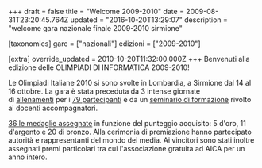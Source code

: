 +++
draft = false
title = "Welcome 2009-2010"
date = 2009-08-31T23:20:45.764Z
updated = "2016-10-20T13:29:07"
description = "welcome gara nazionale finale 2009-2010 sirmione"

[taxonomies]
gare = ["nazionali"]
edizioni = ["2009-2010"]

[extra]
override_updated = 2010-10-20T11:32:00.000Z
+++
Benvenuti alla edizione delle OLIMPIADI DI INFORMATICA 2009-2010!

Le Olimpiadi Italiane 2010 si sono svolte in Lombardia, a Sirmione dal 14 al 16 ottobre. La gara è stata preceduta da 3 intense giornate di [allenamenti](<http://backup.olimpiadi-informatica.it/files/OII-Progr_Studenti-Sem__Sirmione(1).doc>) per i [79 partecipanti](http://backup.olimpiadi-informatica.it/index.php?option=com_content&view=article&catid=164%3Aolimpiadi-italiane&id=534%3Aatleti-ammessi&Itemid=271&lang=it) e da un [seminario di formazione](/oldsite/111/OII-Progr_Docenti-Sem__Sirmione%281%29.doc) rivolto ai docenti accompagnatori.

[36 le medaglie assegnate](http://backup.olimpiadi-informatica.it/files/Medagliati%20OII2010_Sirmione.pdf) in funzione del punteggio acquisito: 5 d'oro, 11 d'argento e 20 di bronzo. Alla cerimonia di premiazione hanno partecipato autorità e rappresentanti del mondo dei media. Ai vincitori sono stati inoltre assegnati premi particolari tra cui l'associazione gratuita ad AICA per un anno intero.

